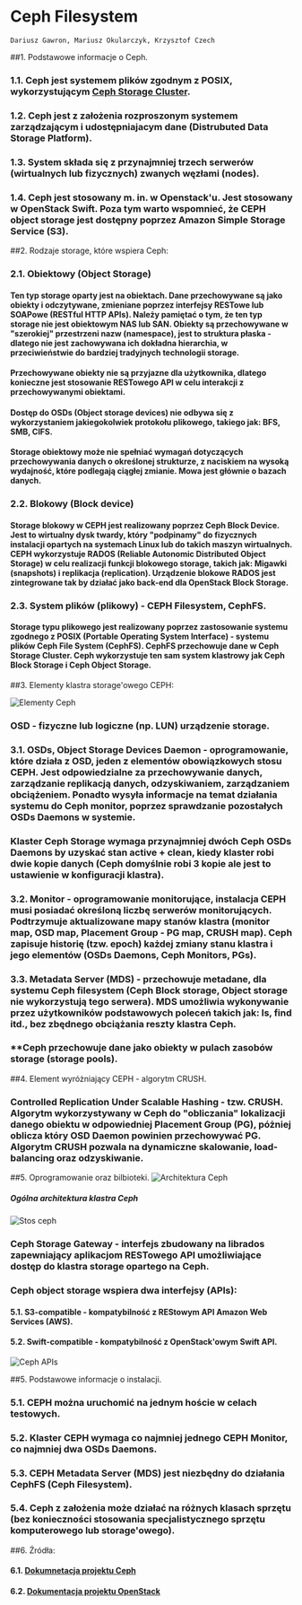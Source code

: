 # Ceph Filesystem

	Dariusz Gawron, Mariusz Okularczyk, Krzysztof Czech

##1. Podstawowe informacje o Ceph.

### 1.1. Ceph jest systemem plików zgodnym z POSIX, wykorzystującym [**Ceph Storage Cluster**](http://docs.ceph.com/docs/jewel/rados/).  
### 1.2. Ceph jest z założenia rozproszonym systemem zarządzającym i udostępniajacym dane (Distrubuted Data Storage Platform).

### 1.3. System składa się z przynajmniej trzech serwerów (wirtualnych lub fizycznych) zwanych węzłami (nodes).

### 1.4. Ceph jest stosowany m. in. w Openstack'u. Jest stosowany w OpenStack Swift. Poza tym warto wspomnieć, że CEPH object storage jest dostępny poprzez Amazon Simple Storage Service (S3).

##2. Rodzaje storage, które wspiera Ceph:

### 2.1. Obiektowy (Object Storage)

#### Ten typ storage oparty jest na obiektach. Dane przechowywane są jako obiekty i odczytywane, zmieniane poprzez interfejsy RESTowe lub SOAPowe (RESTful HTTP APIs). Należy pamiętać o tym, że ten typ storage nie jest obiektowym NAS lub SAN. Obiekty są przechowywane w "szerokiej" przestrzeni nazw (namespace), jest to struktura płaska - dlatego nie jest zachowywana ich dokładna hierarchia, w przeciwieństwie do bardziej tradyjnych technologii storage.

#### Przechowywane obiekty nie są przyjazne dla użytkownika, dlatego konieczne jest stosowanie RESTowego API w celu interakcji z przechowywanymi obiektami.

#### Dostęp do OSDs (Object storage devices) nie odbywa się z wykorzystaniem jakiegokolwiek protokołu plikowego, takiego jak: BFS, SMB, CIFS.

#### Storage obiektowy może nie spełniać wymagań dotyczących przechowywania danych o określonej strukturze, z naciskiem na wysoką wydajność, które podlegają ciągłej zmianie. Mowa jest głównie o bazach danych.

### 2.2. Blokowy (Block device)

#### Storage blokowy w CEPH jest realizowany poprzez Ceph Block Device. Jest to wirtualny dysk twardy, który "podpinamy" do fizycznych instalacji opartych na systemach Linux lub do takich maszyn wirtualnych. CEPH wykorzystuje RADOS (Reliable Autonomic Distributed Object Storage) w celu realizacji funkcji blokowego storage, takich jak: Migawki (snapshots) i replikacja (replication). Urządzenie blokowe RADOS jest zintegrowane tak by działać jako back-end dla OpenStack Block Storage.  
### 2.3. System plików (plikowy) - CEPH Filesystem, CephFS.

#### Storage typu plikowego jest realizowany poprzez zastosowanie systemu zgodnego z POSIX (Portable Operating System Interface) - systemu plików Ceph File System (CephFS). CephFS przechowuje dane w Ceph Storage Cluster. Ceph wykorzystuje ten sam system klastrowy jak Ceph Block Storage i Ceph Object Storage.

##3. Elementy klastra storage'owego CEPH:

![Elementy Ceph](/CEPH-DG/Grafiki/Ceph_components.svg)

### OSD - fizyczne lub logiczne (np. LUN) urządzenie storage.
### 3.1. OSDs, Object Storage Devices Daemon - oprogramowanie, które działa z OSD, jeden z elementów obowiązkowych stosu CEPH. Jest odpowiedzialne za przechowywanie danych, zarządzanie replikacją danych, odzyskiwaniem, zarządzaniem obciążeniem. Ponadto wysyła informacje na temat działania systemu do Ceph monitor, poprzez sprawdzanie pozostałych OSDs Daemons w systemie.
### Klaster Ceph Storage wymaga przynajmniej dwóch Ceph OSDs Daemons by uzyskać stan **active + clean**, kiedy klaster robi dwie kopie danych (Ceph domyślnie robi 3 kopie ale jest to ustawienie w konfiguracji klastra). 
### 3.2. Monitor - oprogramowanie monitorujące, instalacja CEPH musi posiadać określoną liczbę serwerów monitorujących. Podtrzymuje aktualizowane mapy stanów klastra (monitor map, OSD map, Placement Group - PG map, CRUSH map). Ceph zapisuje historię (tzw. **epoch**) każdej zmiany stanu klastra  i jego elementów (OSDs Daemons, Ceph Monitors, PGs).
### 3.3. Metadata Server (MDS) - przechowuje metadane, dla systemu Ceph filesystem (Ceph Block storage, Object storage nie wykorzystują tego serwera). MDS umożliwia wykonywanie przez użytkowników podstawowych poleceń takich jak: ls, find itd., bez zbędnego obciążania reszty klastra Ceph.
### **Ceph przechowuje dane jako obiekty w pulach zasobów storage (storage pools).
##4. Element wyróżniający CEPH - algorytm CRUSH.
### **Controlled Replication Under Scalable Hashing** - tzw. CRUSH. Algorytm wykorzystywany w Ceph do "obliczania" lokalizacji danego obiektu w odpowiedniej Placement Group (PG), póżniej oblicza który OSD Daemon powinien przechowywać PG. Algorytm CRUSH pozwala na dynamiczne skalowanie, load-balancing oraz odzyskiwanie.
##5. Oprogramowanie oraz bilbioteki.
![Architektura Ceph](/CEPH-DG/Grafiki/storage_ceph-architecture.jpg)

##### Ogólna architektura klastra Ceph

![Stos ceph](/CEPH-DG/Grafiki/Ceph_stack.PNG)

### **Ceph Storage Gateway** - interfejs zbudowany na librados zapewniający aplikacjom RESTowego API umożliwiające dostęp do klastra storage opartego na Ceph.
### Ceph object storage wspiera dwa interfejsy (APIs):
#### 5.1. S3-compatible - kompatybilność z REStowym API Amazon Web Services (AWS).
#### 5.2. Swift-compatible - kompatybilność z OpenStack'owym Swift API.

![Ceph APIs](/CEPH-DG/Grafiki/1.PNG)

##5. Podstawowe informacje o instalacji.
### 5.1. CEPH można uruchomić na jednym hoście w celach testowych.
### 5.2. Klaster CEPH wymaga co najmniej jednego CEPH Monitor, co najmniej dwa OSDs Daemons.
### 5.3. CEPH Metadata Server (MDS) jest niezbędny do działania CephFS (Ceph Filesystem).
### 5.4. Ceph z założenia może działać na różnych klasach sprzętu (bez konieczności stosowania specjalistycznego sprzętu komputerowego lub storage'owego).

##6. Źródła:

#### 6.1. [Dokumnetacja projektu Ceph](http://docs.ceph.com/docs/jewel/)

#### 6.2. [Dokumentacja projektu OpenStack](https://docs.openstack.org/)

